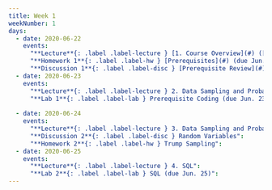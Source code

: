 ```yaml
---
title: Week 1
weekNumber: 1
days:
  - date: 2020-06-22
    events:
      "**Lecture**{: .label .label-lecture } [1. Course Overview](#) ([slides](#)) ([code](#)) ([video](#))":
      "**Homework 1**{: .label .label-hw } [Prerequisites](#) (due Jun. 24)":
      "**Discussion 1**{: .label .label-disc } [Prerequisite Review](#) ([video](#)) ([solutions](#))":
  - date: 2020-06-23
    events:
      "**Lecture**{: .label .label-lecture } 2. Data Sampling and Probability I":
      "**Lab 1**{: .label .label-lab } Prerequisite Coding (due Jun. 23)":
      
  - date: 2020-06-24
    events:
      "**Lecture**{: .label .label-lecture } 3. Data Sampling and Probability II":
      "**Discussion 2**{: .label .label-disc } Random Variables":
      "**Homework 2**{: .label .label-hw } Trump Sampling":
  - date: 2020-06-25
    events:
      "**Lecture**{: .label .label-lecture } 4. SQL":
      "**Lab 2**{: .label .label-lab } SQL (due Jun. 25)":
---
```

<script src="../assets/js/highlight.js"></script>
